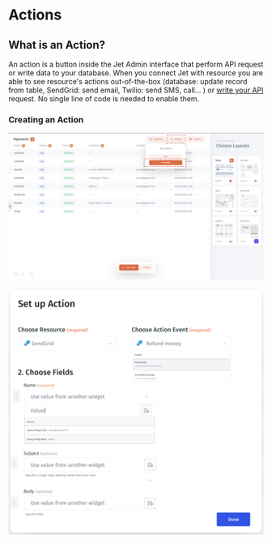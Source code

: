 # Actions

## What is an Action?

An action is a button inside the Jet Admin interface that perform API request or write data to your database. When you connect Jet with resource you are able to see resource's actions out-of-the-box \(database: update record from table, SendGrid: send email, Twilio: send SMS, call...  \) or [write your API](writing-via-api.md) request. No single line of code is needed to enable them.

### Creating an Action

![](../../.gitbook/assets/screen-shot-2020-03-06-at-6.03.15-pm.png)



![](../../.gitbook/assets/image%20%2823%29.png)





